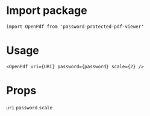 # Import package
`import OpenPdf from 'password-protected-pdf-viewer'`

# Usage
`
<OpenPdf
  uri={URI}
  password={password}
  scale={2}
/>
`

# Props

`uri`
`password`
`scale`
